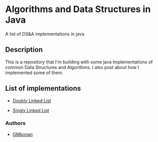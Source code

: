 # Algorithms and Data Structures in Java

A list of DS&A implementations in java

## Description

This is a repository that I'm building with some java Implementations of common Data Structures and Algorithms. I also post about how I implemented some of them.

<!-- put the links to your blog (when created) and dev.to from where you post, also maybe create a readme inside every implementation pointing to the post where I talk about them, also also maybe make a better structure at this main README --> 

## List of implementations

- [Doubly Linked List](https://github.com/GMkonan/A-DS_Java/tree/master/src/singlyLinkedList)

- [Singly Linked List](https://github.com/GMkonan/A-DS_Java/tree/master/src/doublyLinkedList)



### Authors

- [GMkonan](https://github.com/GMkonan)